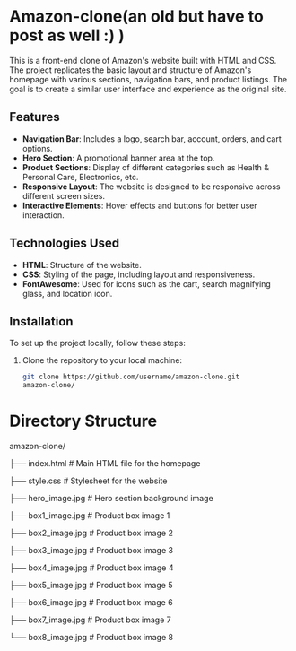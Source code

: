 # Amazon-clone(an old but have to post as well :) )

This is a front-end clone of Amazon's website built with HTML and CSS. The project replicates the basic layout and structure of Amazon's homepage with various sections, navigation bars, and product listings. The goal is to create a similar user interface and experience as the original site.

## Features

- **Navigation Bar**: Includes a logo, search bar, account, orders, and cart options.
- **Hero Section**: A promotional banner area at the top.
- **Product Sections**: Display of different categories such as Health & Personal Care, Electronics, etc.
- **Responsive Layout**: The website is designed to be responsive across different screen sizes.
- **Interactive Elements**: Hover effects and buttons for better user interaction.

## Technologies Used

- **HTML**: Structure of the website.
- **CSS**: Styling of the page, including layout and responsiveness.
- **FontAwesome**: Used for icons such as the cart, search magnifying glass, and location icon.

## Installation

To set up the project locally, follow these steps:

1. Clone the repository to your local machine:

   ```bash
   git clone https://github.com/username/amazon-clone.git
   amazon-clone/

# Directory Structure

amazon-clone/


├── index.html        # Main HTML file for the homepage

├── style.css         # Stylesheet for the website

├── hero_image.jpg    # Hero section background image

├── box1_image.jpg    # Product box image 1

├── box2_image.jpg    # Product box image 2

├── box3_image.jpg    # Product box image 3

├── box4_image.jpg    # Product box image 4

├── box5_image.jpg    # Product box image 5

├── box6_image.jpg    # Product box image 6

├── box7_image.jpg    # Product box image 7

└── box8_image.jpg    # Product box image 8

